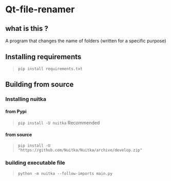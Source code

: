 # Qt-file-renamer
## what is this ?
A program that changes the name of folders (written for a specific purpose)
##   Installing requirements
>`pip install requirements.txt`
##   Building from source
### Installing nuitka
#### from Pypi
>`pip install -U nuitka`
> Recommended
#### from source
>`pip install -U "https://github.com/Nuitka/Nuitka/archive/develop.zip"`
### building executable file
>`python -m nuitka --follow-imports main.py`
